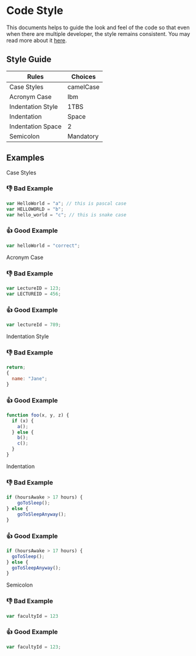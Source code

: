 # Code Style

This documents helps to guide the look and feel of the code so that even when there are multiple developer, the style remains consistent. You may read more about it [here](https://javascript.info/coding-style).

## Style Guide

| Rules             | Choices   |
| ----------------- | --------- |
| Case Styles       | camelCase |
| Acronym Case      | Ibm       |
| Indentation Style | 1TBS      |
| Indentation       | Space     |
| Indentation Space | 2         |
| Semicolon         | Mandatory |

## Examples

Case Styles<br>

### 👎 Bad Example

```js
var HelloWorld = "a"; // this is pascal case
var HELLOWORLD = "b";
var hello_world = "c"; // this is snake case
```

### 👍 Good Example

```js
var helloWorld = "correct";
```

Acronym Case

### 👎 Bad Example

```js
var LectureID = 123;
var LECTUREID = 456;
```

### 👍 Good Example

```js
var lectureId = 789;
```

Indentation Style

### 👎 Bad Example

```js
return;
{
  name: "Jane";
}
```

### 👍 Good Example

```js
function foo(x, y, z) {
  if (x) {
    a();
  } else {
    b();
    c();
  }
}
```

Indentation

### 👎 Bad Example

```js
if (hoursAwake > 17 hours) {
    goToSleep();
} else {
    goToSleepAnyway();
}
```

### 👍 Good Example

```js
if (hoursAwake > 17 hours) {
  goToSleep();
} else {
  goToSleepAnyway();
}
```

Semicolon

### 👎 Bad Example

```js
var facultyId = 123
```

### 👍 Good Example

```js
var facultyId = 123;
```
